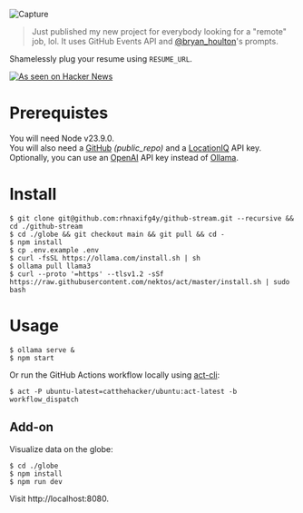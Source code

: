 ![Capture](https://github.com/user-attachments/assets/9ad82945-bc99-4f7b-801e-cbe1074c8160)

> Just published my new project for everybody looking for a "remote" job, lol. It uses GitHub Events API and [@bryan_houlton](https://github.com/bryanhoulton/senior-dev)'s prompts.

Shamelessly plug your resume using `RESUME_URL`.

[![As seen on Hacker News](https://img.shields.io/hackernews/user-karma/_u0u9)](https://news.ycombinator.com/item?id=41032514)

# Prerequistes

You will need Node v23.9.0.  
You will also need a [GitHub](https://github.com/settings/tokens) _(public_repo)_ and a [LocationIQ](https://my.locationiq.com/dashboard/#accesstoken) API key.  
Optionally, you can use an [OpenAI](https://platform.openai.com/api-keys) API key instead of [Ollama](https://github.com/ollama/ollama).

# Install

```
$ git clone git@github.com:rhnaxifg4y/github-stream.git --recursive && cd ./github-stream
$ cd ./globe && git checkout main && git pull && cd -
$ npm install
$ cp .env.example .env
$ curl -fsSL https://ollama.com/install.sh | sh
$ ollama pull llama3
$ curl --proto '=https' --tlsv1.2 -sSf https://raw.githubusercontent.com/nektos/act/master/install.sh | sudo bash
```

# Usage

```
$ ollama serve &
$ npm start
```

Or run the GitHub Actions workflow locally using [act-cli](https://github.com/nektos/act):

```
$ act -P ubuntu-latest=catthehacker/ubuntu:act-latest -b workflow_dispatch
```

## Add-on

Visualize data on the globe:

```
$ cd ./globe
$ npm install
$ npm run dev
```

Visit http://localhost:8080.
